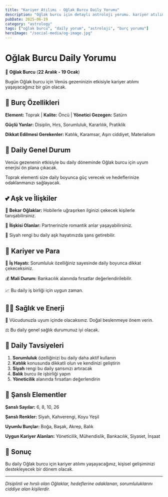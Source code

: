 ```yaml
---
title: "Kariyer Atılımı - Oğlak Burcu Daily Yorumu"
description: "Oğlak burcu için detaylı astroloji yorumu. kariyer atılımı konusunda rehberlik."
pubDate: 2025-06-19
category: "astrology"
tags: ["oğlak burcu", "daily yorum", "astroloji", "burç yorumu"]
heroImage: "/social-media/og-image.jpg"
---
```


# Oğlak Burcu Daily Yorumu

🐐 **Oğlak Burcu** (**22 Aralık - 19 Ocak**)

Bugün Oğlak burcu için Venüs gezeninizin etkisiyle kariyer atılımı yaşayacağınız bir gün olacak.

## 🌟 Burç Özellikleri

**Element:** Toprak | **Kalite:** Öncü | **Yönetici Gezegen:** Satürn

**Güçlü Yanlar:** Disiplin, Hırs, Sorumluluk, Kararlılık, Pratiklik

**Dikkat Edilmesi Gerekenler:** Katılık, Karamsar, Aşırı ciddiyet, Materialism

## 💫 Daily Genel Durum

Venüs gezenenin etkisiyle bu daily döneminde Oğlak burcu için uyum enerjisi ön plana çıkacak.

Toprak elementi size daily boyunca güç verecek ve hedeflerinize odaklanmanızı sağlayacak.

## 💕 Aşk ve İlişkiler

💖 **Bekar Oğlaklar:** Hobilerle uğraşırken ilginizi çekecek kişilerle tanışabilirsiniz.

💑 **İlişkisi Olanlar:** Partnerinizle romantik anlar yaşayabilirsiniz.

🌹 Siyah rengi bu daily aşk hayatınızda şans getirebilir.

## 💼 Kariyer ve Para

🚀 **İş Hayatı:** Sorumluluk özelliğiniz sayesinde daily boyunca dikkat çekeceksiniz.

💰 **Mali Durum:** Bankacılık alanında fırsatlar değerlendirilebilir.

📈 Bu daily iş birliği için uygun zaman.

## 🏃‍♀️ Sağlık ve Enerji

🌱 Vücudunuzla uyum içinde olacaksınız. Doğal beslenmeye önem verin.

⚖️ Bu daily genel sağlık durumunuz iyi olacak.

## 🎯 Daily Tavsiyeleri

1. **Sorumluluk** özelliğinizi bu daily daha aktif kullanın
2. **Katılık** konusunda dikkatli olun ve kendinizi geliştirin
3. **Siyah** rengi bu daily şansınızı artıracak
4. **Balık** burcu ile işbirliği yapın
5. **Yöneticilik** alanında fırsatları değerlendirin

## 🔮 Şanslı Elementler

**Şanslı Sayılar:** 6, 8, 10, 26

**Şanslı Renkler:** Siyah, Kahverengi, Koyu Yeşil

**Uyumlu Burçlar:** Boğa, Başak, Akrep, Balık

**Uygun Kariyer Alanları:** Yöneticilik, Mühendislik, Bankacılık, Siyaset, İnşaat

## 💫 Sonuç

Bu daily Oğlak burcu için kariyer atılımı yaşayacağınız, kişisel gelişiminizi destekleyecek bir dönem olacak.

---

*Disiplinli ve hırslı olan Oğlaklar, hedeflerine odaklanan, sorumluluklarını ciddiye alan kişilerdir.*
